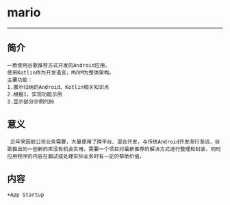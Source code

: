 # mario
___
## 简介
    一款使用谷歌推荐方式开发的Android应用。
    使用Kotlin作为开发语言，MVVM为整体架构。
    主要功能：
    1.展示归纳的Android、Kotlin相关知识点
    2.根据1，实现功能示例
    3.显示部分示例代码
## 意义
     近年来因前公司业务需要，大量使用了跨平台、混合开发，与传统Android开发渐行渐远，谷歌推出的一些新的库没有机会实用，需要一个项目对最新推荐的解决方式进行整理和封装，同时应用程序的内容在面试或处理实际业务时有一定的帮助价值。
## 内容
    +App Startup